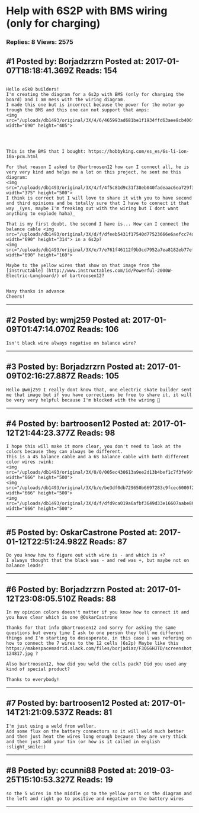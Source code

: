 # Help with 6S2P with BMS wiring (only for charging)

### Replies: 8 Views: 2575

## \#1 Posted by: Borjadzrzrn Posted at: 2017-01-07T18:18:41.369Z Reads: 154

```

Hello eSk8 builders!
I'm creating the diagram for a 6s2p with BMS (only for charging the board) and I am mess with the wiring diagram.
I made this one but is incorrect because the power for the motor go trough the BMS and this one can not support that amps: 
<img src="/uploads/db1493/original/3X/4/6/465993ad681be1f1934ffd63aee8cb406f0a7015.jpg" width="690" height="405">




This is the BMS that I bought: https://hobbyking.com/es_es/6s-li-ion-10a-pcm.html

For that reason I asked to @bartroosen12 how can I connect all, he is very very kind and helps me a lot on this project, he sent me this diagram:
<img src="/uploads/db1493/original/3X/4/f/4f5c81d9c31f38eb040fadeaac6ea729f3b14bb7.jpg" width="375" height="500">
I think is correct but I will love to share it with you to have second and third opinions and be totally sure that I have to connect it that way _(yes, maybe I'm freaking out with the wiring but I dont want anything to explode haha)_

That is my first doubt, the second I have is... How can I connect the balance cable <img src="/uploads/db1493/original/3X/d/f/dfeeb5431f17540d77523666e6aefcc74a800968.jpg" width="690" height="314"> in a 6s2p?
<img src="/uploads/db1493/original/3X/e/7/e761f46112f9b3cd7952a7ea8182eb77ef4a98b1.jpg" width="690" height="160">

Maybe to the yellow wires that show on that image from the [instructable] (http://www.instructables.com/id/Powerful-2000W-Electric-Longboard/) of bartroosen12? 


Many thanks in advance
Cheers!
```

---
## \#2 Posted by: wmj259 Posted at: 2017-01-09T01:47:14.070Z Reads: 106

```
Isn't black wire always negative on balance wire?
```

---
## \#3 Posted by: Borjadzrzrn Posted at: 2017-01-09T02:16:27.887Z Reads: 105

```
Hello @wmj259 I really dont know that, one electric skate builder sent me that image but if you have corrections be free to share it, it will be very very helpful because I'm blocked with the wiring 🐌
```

---
## \#4 Posted by: bartroosen12 Posted at: 2017-01-12T21:44:23.377Z Reads: 98

```
I hope this will make it more clear, you don't need to look at the colors because they can always be different.
This is a 4S balance cable and a 6S balance cable with both different color wires :wink:
<img src="/uploads/db1493/original/3X/0/0/005ec430613a9ee2d13b4bef1c7f3fe99f5e4bfc.jpg" width="666" height="500">
<img src="/uploads/db1493/original/3X/b/e/be3df0db729650b6697283c9fcec6000f217c368.jpg" width="666" height="500">
<img src="/uploads/db1493/original/3X/d/f/dfd9ca019a6afbf3649d33e16607aabe86d0fbc6.jpg" width="666" height="500">
```

---
## \#5 Posted by: OskarCastrone Posted at: 2017-01-12T22:51:24.982Z Reads: 87

```
Do you know how to figure out with wire is - and which is +?
I always thought that the black was - and red was +, but maybe not on balance leads?
```

---
## \#6 Posted by: Borjadzrzrn Posted at: 2017-01-12T23:08:05.510Z Reads: 88

```
In my opinion colors doesn't matter if you know how to connect it and you have clear which is one @OskarCastrone

Thanks for that info @bartroosen12 and sorry for asking the same questions but every time I ask to one person they tell me different things and I'm starting to desesperate, in this case i was refering on how to connect the 7 wires to the 12 cells (6s2p) Maybe like this https://makespacemadrid.slack.com/files/borjadiaz/F3QG6HJTD/screenshot_20170112-124817.jpg ?

Also bartroosen12, how did you weld the cells pack? Did you used any kind of special product?

Thanks to everybody!
```

---
## \#7 Posted by: bartroosen12 Posted at: 2017-01-14T21:21:09.537Z Reads: 81

```
I'm just using a weld from weller.
Add some flux on the battery connectors so it will weld much better and then just heat the wires long enough because they are very thick and then just add your tin (or how is it called in english :slight_smile:)
```

---
## \#8 Posted by: ccunni88 Posted at: 2019-03-25T15:10:53.327Z Reads: 19

```
so the 5 wires in the middle go to the yellow parts on the diagram and the left and right go to positive and negative on the battery wires
```

---
